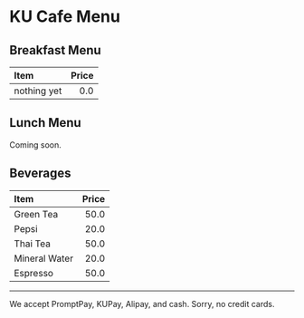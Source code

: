 # KU Cafe Menu

## Breakfast Menu

| Item        | Price |
| :---------- | ----: |
| nothing yet |   0.0 |

## Lunch Menu

Coming soon.





















## Beverages

| Item          | Price |
| :------------ | ----: |
| Green Tea     |  50.0 |
| Pepsi         |  20.0 |
| Thai Tea      |  50.0 |
| Mineral Water |  20.0 |
| Espresso      |  50.0 |

---

We accept PromptPay, KUPay, Alipay, and cash. Sorry, no credit cards.
